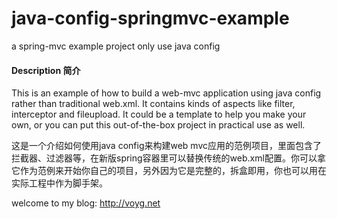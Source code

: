 # java-config-springmvc-example
a spring-mvc example project only use java config

#### Description 简介
This is an example of how to build a web-mvc application using java config rather than traditional web.xml. It contains kinds of aspects like filter, interceptor and fileupload. It could be a template to help you make your own, or you can put this out-of-the-box project in practical use as well. 

这是一个介绍如何使用java config来构建web mvc应用的范例项目，里面包含了拦截器、过滤器等，在新版spring容器里可以替换传统的web.xml配置。你可以拿它作为范例来开始你自己的项目，另外因为它是完整的，拆盒即用，你也可以用在实际工程中作为脚手架。

welcome to my blog: http://voyg.net
